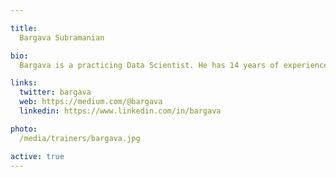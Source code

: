 ```yaml
---

title:
  Bargava Subramanian

bio:
  Bargava is a practicing Data Scientist. He has 14 years of experience delivering business analytics solutions to Investment Banks, Entertainment Studios and High-Tech companies. He has given talks and conducted workshops on Data Science, Machine Learning, Deep Learning and Optimization in Python and R. He has a Masters in Statistics from University of Maryland, College Park, USA. He is an ardent NBA fan. 

links:
  twitter: bargava
  web: https://medium.com/@bargava
  linkedin: https://www.linkedin.com/in/bargava

photo:
  /media/trainers/bargava.jpg

active: true
---
```

